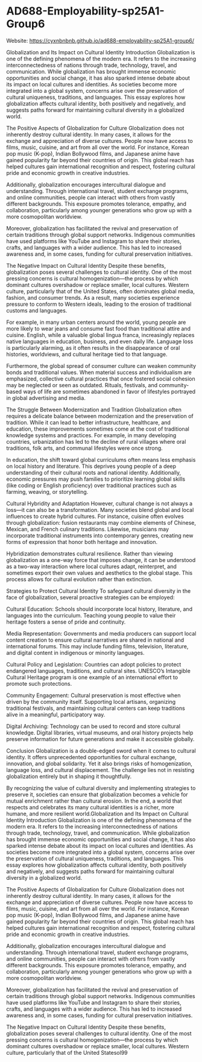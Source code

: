 # AD688-Employability-sp25A1-Group6
Website: https://cyxnbnbnb.github.io/ad688-employability-sp25A1-group6/


Globalization and Its Impact on Cultural Identity
Introduction
Globalization is one of the defining phenomena of the modern era. It refers to the increasing interconnectedness of nations through trade, technology, travel, and communication. While globalization has brought immense economic opportunities and social change, it has also sparked intense debate about its impact on local cultures and identities. As societies become more integrated into a global system, concerns arise over the preservation of cultural uniqueness, traditions, and languages. This essay explores how globalization affects cultural identity, both positively and negatively, and suggests paths forward for maintaining cultural diversity in a globalized world.

The Positive Aspects of Globalization for Culture
Globalization does not inherently destroy cultural identity. In many cases, it allows for the exchange and appreciation of diverse cultures. People now have access to films, music, cuisine, and art from all over the world. For instance, Korean pop music (K-pop), Indian Bollywood films, and Japanese anime have gained popularity far beyond their countries of origin. This global reach has helped cultures gain international recognition and respect, fostering cultural pride and economic growth in creative industries.

Additionally, globalization encourages intercultural dialogue and understanding. Through international travel, student exchange programs, and online communities, people can interact with others from vastly different backgrounds. This exposure promotes tolerance, empathy, and collaboration, particularly among younger generations who grow up with a more cosmopolitan worldview.

Moreover, globalization has facilitated the revival and preservation of certain traditions through global support networks. Indigenous communities have used platforms like YouTube and Instagram to share their stories, crafts, and languages with a wider audience. This has led to increased awareness and, in some cases, funding for cultural preservation initiatives.

The Negative Impact on Cultural Identity
Despite these benefits, globalization poses several challenges to cultural identity. One of the most pressing concerns is cultural homogenization—the process by which dominant cultures overshadow or replace smaller, local cultures. Western culture, particularly that of the United States, often dominates global media, fashion, and consumer trends. As a result, many societies experience pressure to conform to Western ideals, leading to the erosion of traditional customs and languages.

For example, in many urban centers around the world, young people are more likely to wear jeans and consume fast food than traditional attire and cuisine. English, while a valuable global lingua franca, increasingly replaces native languages in education, business, and even daily life. Language loss is particularly alarming, as it often results in the disappearance of oral histories, worldviews, and cultural heritage tied to that language.

Furthermore, the global spread of consumer culture can weaken community bonds and traditional values. When material success and individualism are emphasized, collective cultural practices that once fostered social cohesion may be neglected or seen as outdated. Rituals, festivals, and community-based ways of life are sometimes abandoned in favor of lifestyles portrayed in global advertising and media.

The Struggle Between Modernization and Tradition
Globalization often requires a delicate balance between modernization and the preservation of tradition. While it can lead to better infrastructure, healthcare, and education, these improvements sometimes come at the cost of traditional knowledge systems and practices. For example, in many developing countries, urbanization has led to the decline of rural villages where oral traditions, folk arts, and communal lifestyles were once strong.

In education, the shift toward global curriculums often means less emphasis on local history and literature. This deprives young people of a deep understanding of their cultural roots and national identity. Additionally, economic pressures may push families to prioritize learning global skills (like coding or English proficiency) over traditional practices such as farming, weaving, or storytelling.

Cultural Hybridity and Adaptation
However, cultural change is not always a loss—it can also be a transformation. Many societies blend global and local influences to create hybrid cultures. For instance, cuisine often evolves through globalization: fusion restaurants may combine elements of Chinese, Mexican, and French culinary traditions. Likewise, musicians may incorporate traditional instruments into contemporary genres, creating new forms of expression that honor both heritage and innovation.

Hybridization demonstrates cultural resilience. Rather than viewing globalization as a one-way force that imposes change, it can be understood as a two-way interaction where local cultures adapt, reinterpret, and sometimes export their own values and aesthetics to the global stage. This process allows for cultural evolution rather than extinction.

Strategies to Protect Cultural Identity
To safeguard cultural diversity in the face of globalization, several proactive strategies can be employed:

Cultural Education: Schools should incorporate local history, literature, and languages into the curriculum. Teaching young people to value their heritage fosters a sense of pride and continuity.

Media Representation: Governments and media producers can support local content creation to ensure cultural narratives are shared in national and international forums. This may include funding films, television, literature, and digital content in indigenous or minority languages.

Cultural Policy and Legislation: Countries can adopt policies to protect endangered languages, traditions, and cultural sites. UNESCO’s Intangible Cultural Heritage program is one example of an international effort to promote such protections.

Community Engagement: Cultural preservation is most effective when driven by the community itself. Supporting local artisans, organizing traditional festivals, and maintaining cultural centers can keep traditions alive in a meaningful, participatory way.

Digital Archiving: Technology can be used to record and store cultural knowledge. Digital libraries, virtual museums, and oral history projects help preserve information for future generations and make it accessible globally.

Conclusion
Globalization is a double-edged sword when it comes to cultural identity. It offers unprecedented opportunities for cultural exchange, innovation, and global solidarity. Yet it also brings risks of homogenization, language loss, and cultural displacement. The challenge lies not in resisting globalization entirely but in shaping it thoughtfully.

By recognizing the value of cultural diversity and implementing strategies to preserve it, societies can ensure that globalization becomes a vehicle for mutual enrichment rather than cultural erosion. In the end, a world that respects and celebrates its many cultural identities is a richer, more humane, and more resilient world.Globalization and Its Impact on Cultural Identity
Introduction
Globalization is one of the defining phenomena of the modern era. It refers to the increasing interconnectedness of nations through trade, technology, travel, and communication. While globalization has brought immense economic opportunities and social change, it has also sparked intense debate about its impact on local cultures and identities. As societies become more integrated into a global system, concerns arise over the preservation of cultural uniqueness, traditions, and languages. This essay explores how globalization affects cultural identity, both positively and negatively, and suggests paths forward for maintaining cultural diversity in a globalized world.

The Positive Aspects of Globalization for Culture
Globalization does not inherently destroy cultural identity. In many cases, it allows for the exchange and appreciation of diverse cultures. People now have access to films, music, cuisine, and art from all over the world. For instance, Korean pop music (K-pop), Indian Bollywood films, and Japanese anime have gained popularity far beyond their countries of origin. This global reach has helped cultures gain international recognition and respect, fostering cultural pride and economic growth in creative industries.

Additionally, globalization encourages intercultural dialogue and understanding. Through international travel, student exchange programs, and online communities, people can interact with others from vastly different backgrounds. This exposure promotes tolerance, empathy, and collaboration, particularly among younger generations who grow up with a more cosmopolitan worldview.

Moreover, globalization has facilitated the revival and preservation of certain traditions through global support networks. Indigenous communities have used platforms like YouTube and Instagram to share their stories, crafts, and languages with a wider audience. This has led to increased awareness and, in some cases, funding for cultural preservation initiatives.

The Negative Impact on Cultural Identity
Despite these benefits, globalization poses several challenges to cultural identity. One of the most pressing concerns is cultural homogenization—the process by which dominant cultures overshadow or replace smaller, local cultures. Western culture, particularly that of the United Statesol99